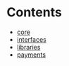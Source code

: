 

# Contents
- [core](/src/core)
- [interfaces](/src/interfaces)
- [libraries](/src/libraries)
- [payments](/src/payments)
